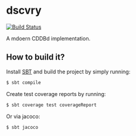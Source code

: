 # dscvry
[![Build Status](https://github.com/patrickp89/dscvry/actions/workflows/build.yml/badge.svg)](https://github.com/patrickp89/dscvry/actions/workflows/build.yml)

A mdoern CDDBd implementation.

## How to build it?
Install [SBT](https://www.scala-sbt.org/1.x/docs/Installing-sbt-on-Linux.html)
and build the project by simply running:
```bash
$ sbt compile
```

Create test coverage reports by running:
```bash
$ sbt coverage test coverageReport
```

Or via jacoco:
```bash
$ sbt jacoco
```